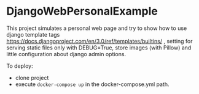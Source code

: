 # DjangoWebPersonalExample

This project simulates a personal web page and try to show how to use django template tags https://docs.djangoproject.com/en/3.0/ref/templates/builtins/ , setting for serving static files only with DEBUG=True, store images (with Pillow) and little configuration about django admin options.

To deploy:
* clone project
* execute `docker-compose up` in the docker-compose.yml path.
